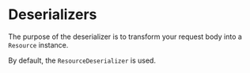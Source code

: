 # Deserializers

The purpose of the deserializer is to transform your request body into a `Resource` instance.

By default, the `ResourceDeserializer` is used.